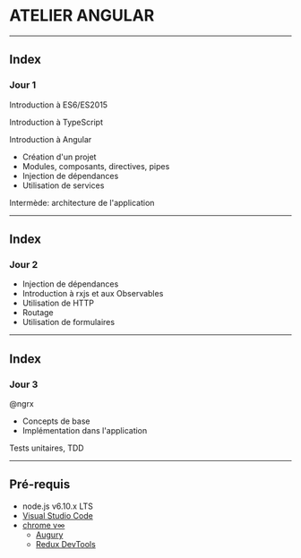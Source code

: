 # ATELIER ANGULAR

<div class="angular-logo"></div>

---

## Index

### Jour 1

Introduction à ES6/ES2015

Introduction à TypeScript

Introduction à Angular

* Création d'un projet
* Modules, composants, directives, pipes
* Injection de dépendances
* Utilisation de services

Intermède: architecture de l'application

---

## Index

### Jour 2

* Injection de dépendances
* Introduction à rxjs et aux Observables
* Utilisation de HTTP
* Routage
* Utilisation de formulaires

---

## Index

### Jour 3

@ngrx

* Concepts de base
* Implémentation dans l'application

Tests unitaires, TDD

---

## Pré-requis

* node.js v6.10.x LTS
* [Visual Studio Code](https://code.visualstudio.com/)
* [chrome v∞](https://blog.codinghorror.com/the-infinite-version/)
    * [Augury](https://chrome.google.com/webstore/detail/augury/elgalmkoelokbchhkhacckoklkejnhcd?hl=en)
    * [Redux DevTools](https://chrome.google.com/webstore/detail/redux-devtools/lmhkpmbekcpmknklioeibfkpmmfibljd?hl=en)

